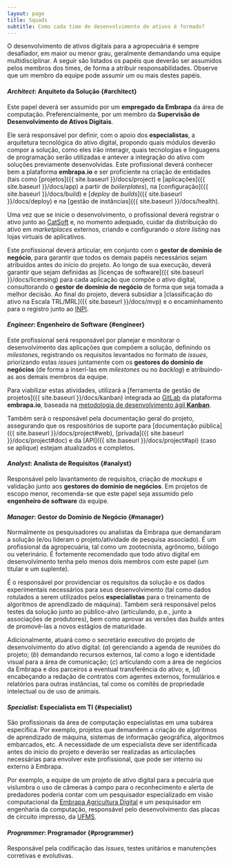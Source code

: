 ```yaml
---
layout: page
title: Squads
subtitle: Como cada time de desenvolvimento de ativos é formado?
---
```


O desenvolvimento de ativos digitais para a agropecuária é sempre desafiador, em maior ou menor grau, geralmente demandando uma equipe multidisciplinar. A seguir são listados os papéis que deverão ser assumidos pelos membros dos times, de forma a atribuir responsabilidades. Observe que um membro da equipe pode assumir um ou mais destes papéis.

#### _Architect_: Arquiteto da Solução {#architect}

Este papel deverá ser assumido por um **empregado da Embrapa** da área de computação. Preferencialmente, por um membro da **Supervisão de Desenvolvimento de Ativos Digitais**.

Ele será responsável por definir, com o apoio dos **especialistas**, a arquitetura tecnológica do ativo digital, propondo quais módulos deverão compor a solução, como eles irão interagir, quais tecnologias e linguagens de programação serão utilizadas e antever a integração do ativo com soluções previamente desenvolvidas. Este profissional deverá conhecer bem a plataforma **embrapa.io** e ser proficiente na criação de entidades (tais como [projetos]({{ site.baseurl }}/docs/project) e [aplicações]({{ site.baseurl }}/docs/app) a partir de _boilerplates_), na [configuração]({{ site.baseurl }}/docs/build) e [_deploy_ de _builds_]({{ site.baseurl }}/docs/deploy) e na [gestão de instâncias]({{ site.baseurl }}/docs/health).

Uma vez que se inicie o desenvolvimento, o profissional deverá registrar o ativo junto ao [CatSoft](https://sistemas.sede.embrapa.br/catsoft/) e, no momento adequado, cuidar da distribuição do ativo em _marketplaces_ externos, criando e configurando o _store listing_ nas lojas virtuais de aplicativos.

Este profissional deverá articular, em conjunto com o **gestor de domínio de negócio**, para garantir que todos os demais papéis necessários sejam atribuídos antes do início do projeto. Ao longo de sua execução, deverá garantir que sejam definidas as [licenças de software]({{ site.baseurl }}/docs/licensing) para cada aplicação que compõe o ativo digital, consultorando o **gestor de domínio de negócio** de forma que seja tomada a melhor decisão. Ao final do projeto, deverá subsidiar a [classificação do ativo na Escala TRL/MRL]({{ site.baseurl }}/docs/mvp) e o encaminhamento para o registro junto ao [INPI](https://www.gov.br/inpi/pt-br).

#### _Engineer_: Engenheiro de Software {#engineer}

Este profissional será responsável por planejar e monitorar o desenvolvimento das aplicações que compõem a solução, definindo os _milestones_, registrando os requisitos levantados no formato de _issues_, priorizando estas _issues_ juntamente com os **gestores do domínio de negócios** (de forma a inserí-las em _milestones_ ou no _backlog_) e atribuindo-as aos demais membros da equipe.

Para viabilizar estas atividades, utilizará a [ferramenta de gestão de projetos]({{ site.baseurl }}/docs/kanban) integrada ao [GitLab](https://git.embrapa.br) da plataforma **embrapa.io**, baseada na [metodologia de desenvolvimento ágil **Kanban**](https://statushero.com/blog/comparing-scrum-kanban-lean/).

Também será o responsável pela documentação geral do projeto, assegurando que os respositórios de suporte para [documentação pública]({{ site.baseurl }}/docs/project#web), [privada]({{ site.baseurl }}/docs/project#doc) e da [API]({{ site.baseurl }}/docs/project#api) (caso se aplique) estejam atualizados e completos.

#### _Analyst_: Analista de Requisitos {#analyst}

Responsável pelo lavantamento de requisitos, criação de _mockups_ e validação junto aos **gestores do domínio de negócios**. Em projetos de escopo menor, recomenda-se que este papel seja assumido pelo **engenheiro de software** da equipe.

#### _Manager_: Gestor do Domínio de Negócio {#manager}

Normalmente os pesquisadores ou analistas da Embrapa que demandaram a solução (e/ou lideram o projeto/atividade de pesquisa associado). É um profissional da agropecuária, tal como um zootecnista, agrônomo, biólogo ou veterinário. É fortemente recomendado que todo ativo digital em desenvolvimento tenha pelo menos dois membros com este papel (um titular e um suplente).

É o responsável por providenciar os requisitos da solução e os dados experimentais necessários para seus desenvolvimento (tal como dados rotulados a serem utilizados pelos **especialistas** para o treinamento de algoritmos de aprendizado de máquina). Também será responsável pelos testes da solução junto ao público-alvo (articulando, p.e., junto a associações de produtores), bem como aprovar as versões das _builds_ antes de promovê-las a novos estágios de maturidade.

Adicionalmente, atuará como o secretário executivo do projeto de desenvolvimento do ativo digital: (_a_) gerenciando a agenda de reuniões do projeto; (_b_) demandando recursos externos, tal como a logo e identidade visual para a área de comunicação; (_c_) articulando com a área de negócios da Embrapa e dos parceiros a eventual transferência do ativo; e, (_d_) encabeçando a redação de contratos com agentes externos, formulários e relatórios para outras instâncias, tal como os comitês de propriedade intelectual ou de uso de animais.

#### _Specialist_: Especialista em TI {#specialist}

São profissionais da área de computação especialistas em uma subárea específica. Por exemplo, projetos que demandem a criação de algoritmos de aprendizado de máquina, sistemas de informação geográfica, algoritmos embarcados, etc. A necessidade de um especialista deve ser identificada antes do início do projeto e deverão ser realizadas as articulações necessárias para envolver este profissional, que pode ser interno ou externo à Embrapa.

Por exemplo, a equipe de um projeto de ativo digital para a pecuária que vislumbra o uso de câmeras à campo para o reconhecimento e alerta de predadores poderia contar com um pesquisador especializado em visão computacional da [Embrapa Agricultura Digital](https://www.embrapa.br/agricultura-digital) e um pesquisador em engenharia da computação, responsável pelo desenvolvimento das placas de circuito impresso, da [UFMS](https://www.ufms.br/).

#### _Programmer_: Programador {#programmer}

Responsável pela codificação das _issues_, testes unitários e manutenções corretivas e evolutivas.
